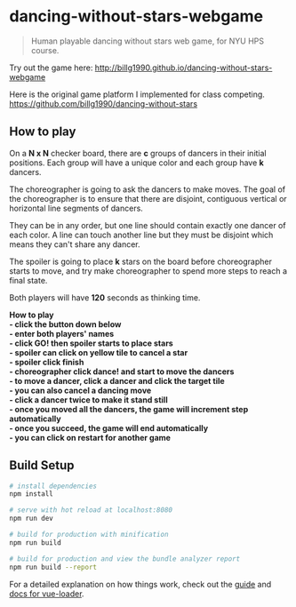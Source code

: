 # dancing-without-stars-webgame

> Human playable dancing without stars web game, for NYU HPS course.

Try out the game here: <http://billg1990.github.io/dancing-without-stars-webgame>

Here is the original game platform I implemented for class competing.
<https://github.com/billg1990/dancing-without-stars>

## How to play

<p>
  On a <strong>N x N</strong> checker board, there are <strong>c</strong> groups of dancers in their initial positions. Each group will have a unique color and each group have <strong>k</strong> dancers.
</p>
<p>
  The choreographer is going to ask the dancers to make moves. The goal of the choreographer is to ensure that there are disjoint, contiguous vertical or horizontal line segments of dancers.
</p>
<p>
  They can be in any order, but one line should contain exactly one dancer of each color. A line can touch another line but they must be disjoint which means they can't share any dancer.
</p>
<p>
  The spoiler is going to place <strong>k</strong> stars on the board before choreographer starts to move, and try make choreographer to spend more steps to reach a final state.
</p>
<p>
  Both players will have <strong>120</strong> seconds as thinking time.
</p>
<p>
  <strong>How to play</strong><br>
  <strong>- click the button down below</strong><br>
  <strong>- enter both players' names</strong><br>
  <strong>- click GO! then spoiler starts to place stars</strong><br>
  <strong>- spoiler can click on yellow tile to cancel a star</strong><br>
  <strong>- spoiler click finish</strong><br>
  <strong>- choreographer click dance! and start to move the dancers</strong><br>
  <strong>- to move a dancer, click a dancer and click the target tile</strong><br>
  <strong>- you can also cancel a dancing move</strong><br>
  <strong>- click a dancer twice to make it stand still</strong><br>
  <strong>- once you moved all the dancers, the game will increment step automatically</strong><br>
  <strong>- once you succeed, the game will end automatically</strong><br>
  <strong>- you can click on restart for another game</strong><br>
</p>

## Build Setup

``` bash
# install dependencies
npm install

# serve with hot reload at localhost:8080
npm run dev

# build for production with minification
npm run build

# build for production and view the bundle analyzer report
npm run build --report
```

For a detailed explanation on how things work, check out the [guide](http://vuejs-templates.github.io/webpack/) and [docs for vue-loader](http://vuejs.github.io/vue-loader).
